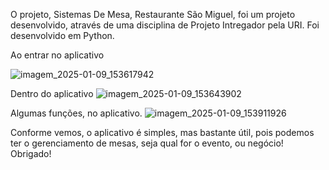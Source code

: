 O projeto, Sistemas De Mesa, Restaurante São Miguel, foi um projeto desenvolvido, através de uma disciplina de Projeto Intregador pela URI. 
Foi desenvolvido em Python. 




Ao entrar no aplicativo



![imagem_2025-01-09_153617942](https://github.com/user-attachments/assets/a935319b-77f8-46d8-a909-46135dd8c176)




Dentro do aplicativo
![imagem_2025-01-09_153643902](https://github.com/user-attachments/assets/09d00762-fbb8-410f-bd94-0906beeec285)





Algumas funções, no aplicativo.
![imagem_2025-01-09_153911926](https://github.com/user-attachments/assets/01600824-1135-4eac-b8d4-6aa2e61c29a4)





Conforme vemos, o aplicativo é simples, mas bastante útil, pois podemos ter o gerenciamento de mesas, seja qual for o evento, ou negócio!
Obrigado!

